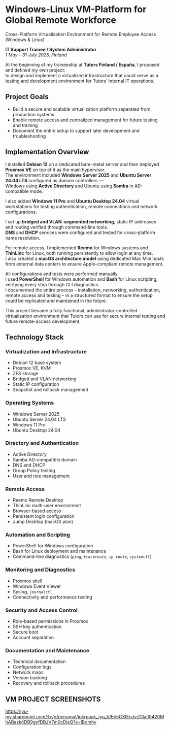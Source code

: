 # Windows-Linux VM-Platform for Global Remote Workforce
Cross-Platform Virtualization Environment for Remote Employee Access (Windows &amp; Linux)
 

**IT Support Trainee / System Administrator**  
*1 May – 31 July 2025, Finland*  


At the beginning of my traineeship at **Tutors Finland / España**, I proposed and defined my own project:  
to design and implement a virtualized infrastructure that could serve as a testing and development environment for Tutors’ internal IT operations.  



## Project Goals  
- Build a secure and scalable virtualization platform separated from production systems  
- Enable remote access and centralized management for future testing and training  
- Document the entire setup to support later development and troubleshooting  



## Implementation Overview  

I installed **Debian 12** on a dedicated bare-metal server and then deployed **Proxmox VE** on top of it as the main hypervisor.  
The environment included **Windows Server 2025** and **Ubuntu Server 24.04 LTS** configured as domain controllers —  
Windows using **Active Directory** and Ubuntu using **Samba** in AD-compatible mode.  

I also added **Windows 11 Pro** and **Ubuntu Desktop 24.04** virtual workstations for testing authentication, remote connections and network configurations.  

I set up **bridged and VLAN-segmented networking**, static IP addresses and routing verified through command-line tools.  
**DNS** and **DHCP** services were configured and tested for cross-platform name resolution.  

For remote access, I implemented **Reemo** for Windows systems and **ThinLinc** for Linux, both running persistently to allow login at any time.  
I also created a **macOS architecture model** using dedicated Mac Mini hosts from external data centers to ensure Apple-compliant remote management.  

All configurations and tests were performed manually.  
I used **PowerShell** for Windows automation and **Bash** for Linux scripting, verifying every step through CLI diagnostics.  
I documented the entire process – installation, networking, authentication, remote access and testing – in a structured format to ensure the setup could be replicated and maintained in the future.  

This project became a fully functional, administrator-controlled virtualization environment that Tutors can use for secure internal testing and future remote-access development.  



## Technology Stack  

### Virtualization and Infrastructure  
- Debian 12 base system  
- Proxmox VE, KVM  
- ZFS storage  
- Bridged and VLAN networking  
- Static IP configuration  
- Snapshot and rollback management  

### Operating Systems  
- Windows Server 2025  
- Ubuntu Server 24.04 LTS  
- Windows 11 Pro  
- Ubuntu Desktop 24.04  

### Directory and Authentication  
- Active Directory  
- Samba AD-compatible domain  
- DNS and DHCP  
- Group Policy testing  
- User and role management  

### Remote Access  
- Reemo Remote Desktop  
- ThinLinc multi-user environment  
- Browser-based access  
- Persistent login configuration  
- Jump Desktop (macOS plan)  

### Automation and Scripting  
- PowerShell for Windows configuration  
- Bash for Linux deployment and maintenance  
- Command-line diagnostics (`ping`, `traceroute`, `ip route`, `systemctl`)  

### Monitoring and Diagnostics  
- Proxmox shell  
- Windows Event Viewer  
- Syslog, `journalctl`  
- Connectivity and performance testing  

### Security and Access Control  
- Role-based permissions in Proxmox  
- SSH key authentication  
- Secure boot  
- Account separation  

### Documentation and Maintenance  
- Technical documentation  
- Configuration logs  
- Network maps  
- Version tracking  
- Recovery and rollback procedures  



## VM PROJECT SCREENSHOTS
https://jyu-my.sharepoint.com/:b:/g/personal/jokrpaak_jyu_fi/Eb5GXIEqJvZGlatl0420MhABazk4DB9gyfDBJV7m0cDjsQ?e=iBomhv
